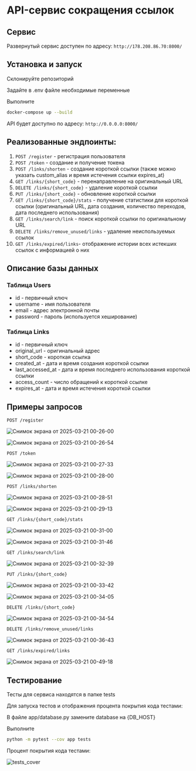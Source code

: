 # API-сервис сокращения ссылок

## Сервис

Развернутый сервис доступен по адресу: `http://178.208.86.70:8000/`

## Установка и запуск

Склонируйте репозиторий

Задайте в .env файле необходимые переменные

Выполните

```bash
docker-compose up --build
```

API будет доступно по адресу: `http://0.0.0.0:8000/`

## Реализованные эндпоинты:

1. `POST /register` - регистрация пользователя
2. `POST /token` - создание и получение токена
3. `POST /links/shorten` - создание короткой ссылки (также можно указать custom_alias и время истечения ссылки expires_at)
4. `GET /links/{short_code}` - перенаправление на оригинальный URL
5. `DELETE /links/{short_code}` - удаление короткой ссылки
6. `PUT /links/{short_code}` - обновление короткой ссылки
7. `GET /links/{short_code}/stats` - получение статистики для короткой ссылки (оригинальный URL, дата создания, количество переходов, дата последнего использования)
8. `GET /links/search/link` - поиск короткой ссылки по оригинальному URL
9. `DELETE /links/remove_unused/links` - удаление неиспользуемых ссылок
10. `GET /links/expired/links`- отображение истории всех истекших ссылок с информацией о них

## Описание базы данных

### Таблица Users
- id - первичный ключ
- username - имя пользователя
- email - адрес электронной почты
- password - пароль (используется хеширование)

### Таблица Links
- id - первичный ключ
- original_url - оригинальный адрес
- short_code - короткая ссылка
- created_at - дата и время создания короткой ссылки
- last_accessed_at - дата и время последнего использования короткой ссылки
- access_count - число обращений к короткой ссылке
- expires_at - дата и время истечения короткой ссылки

## Примеры запросов
`POST /register`

![Снимок экрана от 2025-03-21 00-26-00](https://github.com/user-attachments/assets/01a347d1-66b9-460f-9b9d-faa61a7d8b5a)

![Снимок экрана от 2025-03-21 00-26-54](https://github.com/user-attachments/assets/56c96b93-e2a4-46d2-bc3d-673bee5fba2b)

`POST /token`

![Снимок экрана от 2025-03-21 00-27-33](https://github.com/user-attachments/assets/8949b5fe-875b-4827-ab7f-2fbd2e4d6423)

![Снимок экрана от 2025-03-21 00-28-00](https://github.com/user-attachments/assets/f994f4e9-acb9-435c-8bb7-9f2182cec1a0)

`POST /links/shorten`

![Снимок экрана от 2025-03-21 00-28-51](https://github.com/user-attachments/assets/bb61e70f-ab5d-4235-a828-ba85881184d0)

![Снимок экрана от 2025-03-21 00-29-13](https://github.com/user-attachments/assets/c7193d1e-656a-4bf2-8720-052b1f8706f6)

`GET /links/{short_code}/stats`

![Снимок экрана от 2025-03-21 00-31-00](https://github.com/user-attachments/assets/ef1c2d85-3662-4a4e-8fb7-d95d6f5a34b2)

![Снимок экрана от 2025-03-21 00-31-46](https://github.com/user-attachments/assets/9c7dc186-823a-4022-8869-aebc78e99842)

`GET /links/search/link`

![Снимок экрана от 2025-03-21 00-32-39](https://github.com/user-attachments/assets/ed07b775-3f1b-4637-bbf9-30b7b9a1af1b)

`PUT /links/{short_code}`

![Снимок экрана от 2025-03-21 00-33-42](https://github.com/user-attachments/assets/52322cb6-7853-492d-bcaf-26ac480ba313)

![Снимок экрана от 2025-03-21 00-34-05](https://github.com/user-attachments/assets/2ca98ae3-d967-446e-b931-9e8e03cf6d1c)

`DELETE /links/{short_code}`

![Снимок экрана от 2025-03-21 00-34-54](https://github.com/user-attachments/assets/671ad290-09ce-484d-99a4-b0a60e21dcb8)

`DELETE /links/remove_unused/links`

![Снимок экрана от 2025-03-21 00-36-43](https://github.com/user-attachments/assets/648771c7-955d-436d-9320-15d51096070e)

`GET /links/expired/links`

![Снимок экрана от 2025-03-21 00-49-18](https://github.com/user-attachments/assets/b7cbf44e-8541-469a-b73a-240851256d03)

## Тестирование

Тесты для сервиса находятся в папке tests

Для запуска тестов и отображения процента покрытия кода тестами:

В файле app/database.py замените database на {DB_HOST}

Выполните

```bash
python -m pytest --cov app tests
```

Процент покрытия кода тестами:

![tests_cover](https://github.com/user-attachments/assets/10563831-8ccf-4f61-816c-ae2e82a6e885)

